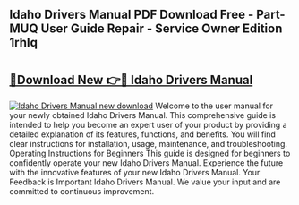 ## Idaho Drivers Manual PDF Download Free - Part-MUQ User Guide Repair - Service Owner Edition 1rhIq

# <h2><a href="http://bc26155.oget.top/?id=Idaho+Drivers+Manual">🔗Download New 👉🔴 Idaho Drivers Manual</a></h2>

[![Idaho Drivers Manual new download](https://i.imgur.com/5g1atiW.png)](http://bc26155.oget.top/?id=Idaho+Drivers+Manual)
Welcome to the user manual for your newly obtained Idaho Drivers Manual. This comprehensive guide is intended to help you become an expert user of your product by providing a detailed explanation of its features, functions, and benefits. You will find clear instructions for installation, usage, maintenance, and troubleshooting. Operating Instructions for Beginners This guide is designed for beginners to confidently operate your new Idaho Drivers Manual. Experience the future with the innovative features of your new Idaho Drivers Manual. Your Feedback is Important Idaho Drivers Manual. We value your input and are committed to continuous improvement.
